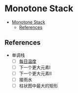 # Monotone Stack

- [Monotone Stack](#monotone-stack)
  - [References](#references)

## References

- 单调栈
  - [ ] [每日温度](https://programmercarl.com/0739.%E6%AF%8F%E6%97%A5%E6%B8%A9%E5%BA%A6.html)
  - [ ] 下一个更大元素I
  - [ ] 下一个更大元素II
  - [ ] 接雨水
  - [ ] 柱状图中最大的矩形
